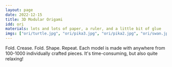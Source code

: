 ```yaml
---
layout: page
date: 2022-12-15
title: 3D Modular Origami
idd: ori
materials: lots and lots of paper, a ruler, and a little bit of glue
imgs: ["ori/turtle.jpg", "ori/pika3.jpg", "ori/pika2.jpg", "ori/swan.jpg", "ori/pika1.jpg"]
---
```


Fold. Crease. Fold. Shape. Repeat. Each model is made with anywhere from 100-1000 individually crafted pieces. It's time-consuming, but also quite relaxing!